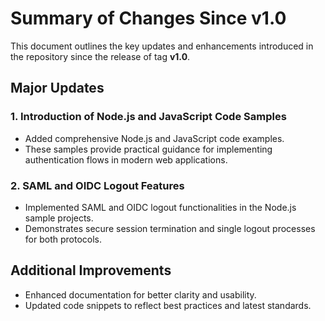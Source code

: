 # Summary of Changes Since v1.0

This document outlines the key updates and enhancements introduced in the 
repository since the release of tag **v1.0**.

## Major Updates

### 1. Introduction of Node.js and JavaScript Code Samples
- Added comprehensive Node.js and JavaScript code examples.
- These samples provide practical guidance for implementing authentication flows 
  in modern web applications.

### 2. SAML and OIDC Logout Features
- Implemented SAML and OIDC logout functionalities in the Node.js sample
  projects.
- Demonstrates secure session termination and single logout processes for both 
  protocols.

## Additional Improvements

- Enhanced documentation for better clarity and usability.
- Updated code snippets to reflect best practices and latest standards.